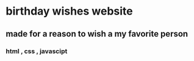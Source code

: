 # birthday wishes website
## made for  a reason to wish a  my favorite person
### html , css , javascipt
